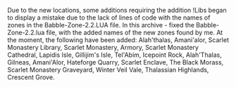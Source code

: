 Due to the new locations, some additions requiring the addition !Libs began to display a mistake due to the lack of lines of code with the names of zones in the Babble-Zone-2.2.LUA file.
In this archive - fixed the Babble-Zone-2.2.lua file, with the added names of the new zones found by me.
At the moment, the following have been added:
Alah'thalas, Amani'alor, Scarlet Monastery Library, Scarlet Monastery, Armory, Scarlet Monastery Cathedral, Lapidis Isle, Gillijim's Isle, Tel'Abim, Icepoint Rock, Alah'Thalas, Gilneas, Amani'Alor, Hateforge Quarry, Scarlet Enclave, The Black Morass, Scarlet Monastery Graveyard, Winter Veil Vale, Thalassian Highlands, Crescent Grove. 


